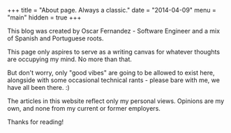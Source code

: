 +++
title = "About page. Always a classic."
date = "2014-04-09"
menu = "main"
hidden = true
+++

This blog was created by Oscar Fernandez - Software Engineer and a mix of Spanish and Portuguese roots. 

This page only aspires to serve as a writing canvas for whatever thoughts are occupying my mind. No more than that.

But don't worry, only "good vibes" are going to be allowed to exist here, alongside with some occasional technical 
rants - please bare with me, we have all been there. :) 

The articles in this website reflect only my personal views. Opinions are my own, and none from my current or former 
employers.

Thanks for reading!
